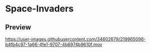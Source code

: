 # Space-Invaders

## Preview

https://user-images.githubusercontent.com/34602679/219965096-b4fb4c97-1a66-4fe1-9707-4b6974b9610f.mov

